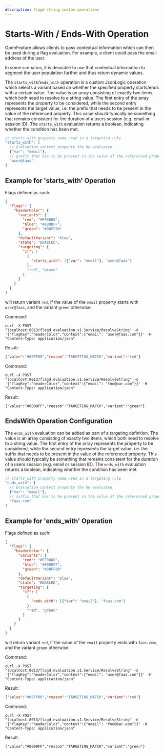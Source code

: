 ```yaml
---
description: flagd string custom operations
---
```


# Starts-With / Ends-With Operation

OpenFeature allows clients to pass contextual information which can then be used during a flag evaluation. For example, a client could pass the email address of the user.

In some scenarios, it is desirable to use that contextual information to segment the user population further and thus return dynamic values.

The `starts_with`/`ends_with` operation is a custom JsonLogic operation which selects a variant based on
whether the specified property starts/ends with a certain value.
The value is an array consisting of exactly two items, which both need to resolve to a string value.
The first entry of the array represents the property to be considered, while the second entry represents
the target value, i.e. the prefix that needs to be present in the value of the referenced property.
This value should typically be something that remains consistent for the duration of a users session (e.g. email or session ID).
The `starts_with` evaluation returns a boolean, indicating whether the condition has been met.

```js
// starts_with property name used in a targeting rule
"starts_with": [
  // Evaluation context property the be evaluated
  {"var": "email"},
  // prefix that has to be present in the value of the referenced property  
  "user@faas"
]
```

## Example for 'starts_with' Operation

Flags defined as such:

```json
{
  "flags": {
    "headerColor": {
      "variants": {
        "red": "#FF0000",
        "blue": "#0000FF",
        "green": "#00FF00"
      },
      "defaultVariant": "blue",
      "state": "ENABLED",
      "targeting": {
        "if": [
          {
            "starts_with": [{"var": "email"}, "user@faas"]
          },
          "red", "green"
        ]
      }
    }
  }
}
```

will return variant `red`, if the value of the `email` property starts with `user@faas`, and the variant `green` otherwise.

Command:

```shell
curl -X POST "localhost:8013/flagd.evaluation.v1.Service/ResolveString" -d '{"flagKey":"headerColor","context":{"email": "user@faas.com"}}' -H "Content-Type: application/json"
```

Result:

```json
{"value":"#00FF00","reason":"TARGETING_MATCH","variant":"red"}
```

Command:

```shell
curl -X POST "localhost:8013/flagd.evaluation.v1.Service/ResolveString" -d '{"flagKey":"headerColor","context":{"email": "foo@bar.com"}}' -H "Content-Type: application/json"
```

Result:

```shell
{"value":"#0000FF","reason":"TARGETING_MATCH","variant":"green"}
```

## EndsWith Operation Configuration

The `ends_with` evaluation can be added as part of a targeting definition.
The value is an array consisting of exactly two items, which both need to resolve to a string value.
The first entry of the array represents the property to be considered, while the second entry represents
the target value, i.e. the suffix that needs to be present in the value of the referenced property.
This value should typically be something that remains consistent for the duration of a users session (e.g. email or session ID).
The `ends_with` evaluation returns a boolean, indicating whether the condition has been met.

```js
// starts_with property name used in a targeting rule
"ends_with": [
  // Evaluation context property the be evaluated
  {"var": "email"},
  // suffix that has to be present in the value of the referenced property  
  "faas.com"
]
```

## Example for 'ends_with' Operation

Flags defined as such:

```json
{
  "flags": {
    "headerColor": {
      "variants": {
        "red": "#FF0000",
        "blue": "#0000FF",
        "green": "#00FF00"
      },
      "defaultVariant": "blue",
      "state": "ENABLED",
      "targeting": {
        "if": [
          {
            "ends_with": [{"var": "email"}, "faas.com"]
          },
          "red", "green"
        ]
      }
    }
  }
}
```

will return variant `red`, if the value of the `email` property ends with `faas.com`, and the variant `green` otherwise.

Command:

```shell
curl -X POST "localhost:8013/flagd.evaluation.v1.Service/ResolveString" -d '{"flagKey":"headerColor","context":{"email": "user@faas.com"}}' -H "Content-Type: application/json"
```

Result:

```json
{"value":"#00FF00","reason":"TARGETING_MATCH","variant":"red"}
```

Command:

```shell
curl -X POST "localhost:8013/flagd.evaluation.v1.Service/ResolveString" -d '{"flagKey":"headerColor","context":{"email": "foo@bar.com"}}' -H "Content-Type: application/json"
```

Result:

```shell
{"value":"#0000FF","reason":"TARGETING_MATCH","variant":"green"}
```
